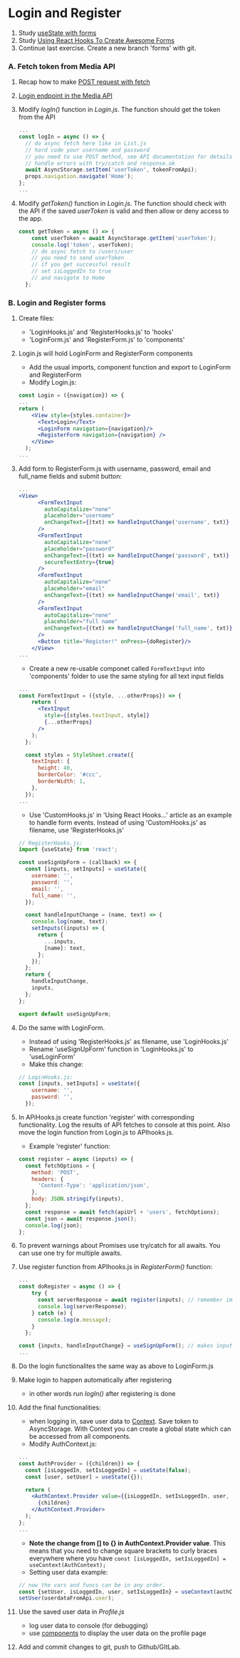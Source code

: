 # Login and Register

1. Study [useState with forms](https://www.youtube.com/watch?v=R7T5GQLxRD4)
1. Study [Using React Hooks To Create Awesome Forms](https://medium.com/@geeky_writer_/using-react-hooks-to-create-awesome-forms-6f846a4ce57)
1. Continue last exercise. Create a new branch 'forms' with git.
### A. Fetch token from Media API

1. Recap how to make [POST request with fetch](https://developer.mozilla.org/en-US/docs/Web/API/Fetch_API/Using_Fetch#Supplying_request_options)
1. [Login endpoint in the Media API](http://media.mw.metropolia.fi/wbma/docs/#api-Authentication-PostAuth)
1. Modify _logIn()_ function in _Login.js_. The function should get the token from the API

   ```jsx harmony
   ...
   const logIn = async () => {
     // do async fetch here like in List.js
     // hard code your username and password
     // you need to use POST method, see API documentation for details
     // handle errors with try/catch and response.ok
     await AsyncStorage.setItem('userToken', tokenFromApi);
     props.navigation.navigate('Home');
   };
   ...
   ```
1. Modify _getToken()_ function in _Login.js_. The function should check with the API if the saved _userToken_ is valid and then allow or deny access to the app.
   ```jsx
   const getToken = async () => {
       const userToken = await AsyncStorage.getItem('userToken');
       console.log('token', userToken);
       // do async fetch to /users/user
       // you need to send userToken
       // if you get successful result 
       // set isLoggedIn to true
       // and navigate to Home
     };
   ```

### B. Login and Register forms  
 
1. Create files:
    * 'LoginHooks.js' and 'RegisterHooks.js' to 'hooks' 
    * 'LoginForm.js' and 'RegisterForm.js' to 'components'
1. Login.js will hold LoginForm and RegisterForm components
    * Add the usual imports, component function and export to LoginForm and RegisterForm
    * Modify Login.js:
    ```jsx harmony
    const Login = ({navigation}) => {
    ...   
    return (
        <View style={styles.container}>
          <Text>Login</Text>
          <LoginForm navigation={navigation}/>
          <RegisterForm navigation={navigation} />
        </View>
      );
   ...
   ```
1. Add form to RegisterForm.js with username, password, email and full_name fields and submit button:
   ```jsx
   ...
   <View>
         <FormTextInput
           autoCapitalize="none"
           placeholder="username"
           onChangeText={(txt) => handleInputChange('username', txt)}
         />
         <FormTextInput
           autoCapitalize="none"
           placeholder="password"
           onChangeText={(txt) => handleInputChange('password', txt)}
           secureTextEntry={true}
         />
         <FormTextInput
           autoCapitalize="none"
           placeholder="email"
           onChangeText={(txt) => handleInputChange('email', txt)}
         />
         <FormTextInput
           autoCapitalize="none"
           placeholder="full name"
           onChangeText={(txt) => handleInputChange('full_name', txt)}
         />
         <Button title="Register!" onPress={doRegister}/>
       </View>
   ...
   ```
    
    - Create a new re-usable componet called `FormTextInput` into 'components' folder to use the same styling for all text input fields
    ```jsx
    ...
    const FormTextInput = ({style, ...otherProps}) => {
        return (
          <TextInput
            style={[styles.textInput, style]}
            {...otherProps}
          />
        );
      };

      const styles = StyleSheet.create({
        textInput: {
          height: 40,
          borderColor: '#ccc',
          borderWidth: 1,
        },
      });
    ...
    ```
   
    - Use 'CustomHooks.js' in 'Using React Hooks...' article as an example to handle form events. Instead of using 'CustomHooks.js' as filename, use 'RegisterHooks.js'
    ```javascript
    // RegisterHooks.js:
    import {useState} from 'react';
    
    const useSignUpForm = (callback) => {
      const [inputs, setInputs] = useState({
        username: '',
        password: '',
        email: '',
        full_name: '',
      });
    
      const handleInputChange = (name, text) => {
        console.log(name, text);
        setInputs((inputs) => {
          return {
            ...inputs,
            [name]: text,
          };
        });
      };
      return {
        handleInputChange,
        inputs,
      };
    };
    
    export default useSignUpForm;
    ```
1. Do the same with LoginForm.
   * Instead of using 'RegisterHooks.js' as filename, use 'LoginHooks.js'
   * Rename 'useSignUpForm' function in 'LoginHooks.js' to 'useLoginForm'
   * Make this change:
   ```javascript
   // LoginHooks.js:
   const [inputs, setInputs] = useState({
       username: '',
       password: '',
     });
   ```
    
1. In APiHooks.js create function 'register' with corresponding functionality. Log the results of API fetches to console at this point. Also move the login function from Login.js to APIhooks.js.
    * Example 'register' function:
    ```javascript
    const register = async (inputs) => {
      const fetchOptions = {
        method: 'POST',
        headers: {
          'Content-Type': 'application/json',
        },
        body: JSON.stringify(inputs),
      };
      const response = await fetch(apiUrl + 'users', fetchOptions);
      const json = await response.json();
      console.log(json);
    };
    ```
1. To prevent warnings about Promises use try/catch for all awaits. You can use one try for multiple awaits.
1. Use register function from APIhooks.js in _RegisterForm()_ function:
   ```jsx
   ...
   const doRegister = async () => {
       try {
         const serverResponse = await register(inputs); // remember imports
         console.log(serverResponse);   
       } catch (e) {
         console.log(e.message);
       }
     };
   
   const {inputs, handleInputChange} = useSignUpForm(); // makes inputs and handleInput change visible from RegisterHooks.js
   ...
   ```
1. Do the login functionalites the same way as above to LoginForm.js
1. Make login to happen automatically after registering
   * in other words run _logIn()_ after registering is done
1. Add the final functionalities:
    * when logging in, save user data to [Context](https://upmostly.com/tutorials/how-to-use-the-usecontext-hook-in-react). Save token to AsyncStorage. With Context you can create a global state which can be accessed from all components.
    * Modify AuthContext.js:
    ```jsx
    ...
    const AuthProvider = ({children}) => {
      const [isLoggedIn, setIsLoggedIn] = useState(false);
      const [user, setUser] = useState({});
    
      return (
        <AuthContext.Provider value={{isLoggedIn, setIsLoggedIn, user, setUser}}>
          {children}
        </AuthContext.Provider>
      );
    };
    ...
    ```
   * <b>Note the change from [] to {} in AuthContext.Provider value</b>. This means that you need to change square brackets to curly braces everywhere where you have `const [isLoggedIn, setIsLoggedIn] = useContext(AuthContext);`
   * Setting user data example:
   ```javascript
   // now the vars and funcs can be in any order.
   const {setUser, isLoggedIn, user, setIsLoggedIn} = useContext(authContext);
   setUser(userdataFromApi.user); 
   ```
1. Use the saved user data in _Profile.js_
   - log user data to console (for debugging)
   - use [<Text> components](https://reactnative.dev/docs/text) to display the user data on the profile page
1. Add and commit changes to git, push to Github/GItLab.

